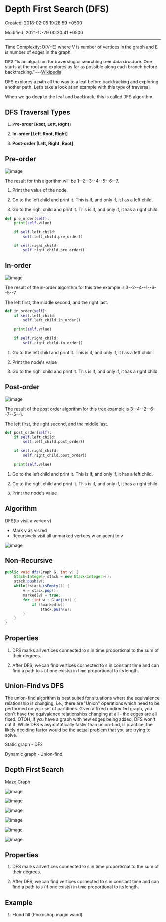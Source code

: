 # Depth First Search (DFS)

Created: 2018-02-05 19:28:59 +0500

Modified: 2021-12-29 00:30:41 +0500

---

Time Complexity: O(V+E) where V is number of vertices in the graph and E is number of edges in the graph.

DFS "is an algorithm for traversing or searching tree data structure. One starts at the root and explores as far as possible along each branch before backtracking." --- [Wikipedia](https://en.wikipedia.org/wiki/Depth-first_search)

DFS explores a path all the way to a leaf before backtracking and exploring another path. Let's take a look at an example with this type of traversal.

When we go deep to the leaf and backtrack, this is called DFS algorithm.

## DFS Traversal Types

1. **Pre-order [Root, Left, Right]**

2. **In-order [Left, Root, Right]**

3. **Post-order [Left, Right, Root]**

## Pre-order

![image](media/Depth-First-Search-(DFS)-image1.jpg)

The result for this algorithm will be 1--2--3--4--5--6--7.

1. Print the value of the node.

2. Go to the left child and print it. This is if, and only if, it has a left child.

3. Go to the right child and print it. This is if, and only if, it has a right child.

```python
def pre_order(self):
    print(self.value)

    if self.left_child:
        self.left_child.pre_order()

    if self.right_child:
        self.right_child.pre_order()
```

## In-order

![image](media/Depth-First-Search-(DFS)-image2.jpg)

The result of the in-order algorithm for this tree example is 3--2--4--1--6--5--7.

The left first, the middle second, and the right last.

```python
def in_order(self):
    if self.left_child:
        self.left_child.in_order()

    print(self.value)

    if self.right_child:
        self.right_child.in_order()
```

1. Go to the left child and print it. This is if, and only if, it has a left child.

2. Print the node's value

3. Go to the right child and print it. This is if, and only if, it has a right child.

## Post-order

![image](media/Depth-First-Search-(DFS)-image3.jpg)

The result of the post order algorithm for this tree example is 3--4--2--6--7--5--1.

The left first, the right second, and the middle last.

```python
def post_order(self):
    if self.left_child:
        self.left_child.post_order()

    if self.right_child:
        self.right_child.post_order()

    print(self.value)
```

1. Go to the left child and print it. This is if, and only if, it has a left child.

2. Go to the right child and print it. This is if, and only if, it has a right child.

3. Print the node's value

## Algorithm

DFS(to visit a vertex v)

- Mark v as visited
- Recursively visit all unmarked vertices w adjacent to v

![image](media/Depth-First-Search-(DFS)-image4.png)

## Non-Recursive

```java
public void dfs(Graph G, int v) {
    Stack<Integer> stack = new Stack<Integer>();
    stack.push(v);
    while(!stack.isEmpty()) {
        v = stack.pop();
        marked[v] = true;
        for (int w : G.adj(v)) {
            if (!marked[w])
                stack.push(w);
        }
    }
}
```

## Properties

1. DFS marks all vertices connected to s in time proportional to the sum of their degrees.

2. After DFS, we can find vertices connected to s in constant time and can find a path to s (if one exists) in time proportional to its length.

## Union-Find vs DFS

The union-find algorithm is best suited for situations where the equivalence relationship is changing, i.e., there are "Union" operations which need to be performed on your set of partitions. Given a fixed undirected graph, you don't have the equivalence relationships changing at all - the edges are all fixed. OTOH, if you have a graph with new edges being added, DFS won't cut it. While DFS is asymptotically faster than union-find, in practice, the likely deciding factor would be the actual problem that you are trying to solve.

Static graph - DFS

Dynamic graph - Union-find

## Depth First Search

Maze Graph

![image](media/Depth-First-Search-(DFS)-image5.png)

![image](media/Depth-First-Search-(DFS)-image6.png)

![image](media/Depth-First-Search-(DFS)-image7.png)

![image](media/Depth-First-Search-(DFS)-image8.png)

![image](media/Depth-First-Search-(DFS)-image9.png)

![image](media/Depth-First-Search-(DFS)-image4.png)

## Properties

1. DFS marks all vertices connected to s in time proportional to the sum of their degrees.

2. After DFS, we can find vertices connected to s in constant time and can find a path to s (if one exists) in time proportional to its length.

## Example

1. Flood fill (Photoshop magic wand)
